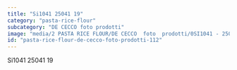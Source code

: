 ```yaml
---
title: "Si1041 25041 19"
category: "pasta-rice-flour"
subcategory: "DE CECCO foto prodotti"
image: "media/2 PASTA RICE FLOUR/DE CECCO  foto  prodotti/0SI1041 - 25041-19.jpg"
id: "pasta-rice-flour-de-cecco-foto-prodotti-112"
---
```


Si1041 25041 19
